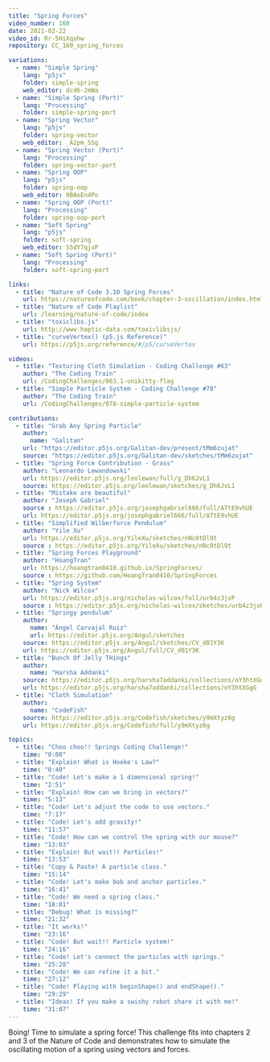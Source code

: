 ```yaml
---
title: "Spring Forces"
video_number: 160
date: 2021-02-22
video_id: Rr-5HiXquhw
repository: CC_160_spring_forces

variations:
  - name: "Simple Spring"
    lang: "p5js"
    folder: simple-spring
    web_editor: dcd6-2mWa
  - name: "Simple Spring (Port)"
    lang: "Processing"
    folder: simple-spring-port
  - name: "Spring Vector"
    lang: "p5js"
    folder: spring-vector
    web_editor: _A2pm_SSg
  - name: "Spring Vector (Port)"
    lang: "Processing"
    folder: spring-vector-port
  - name: "Spring OOP"
    lang: "p5js"
    folder: spring-oop
    web_editor: 9BAoEn4Po
  - name: "Spring OOP (Port)"
    lang: "Processing"
    folder: spring-oop-port
  - name: "Soft Spring"
    lang: "p5js"
    folder: soft-spring
    web_editor: S5dY7qjxP
  - name: "Soft Spring (Port)"
    lang: "Processing"
    folder: soft-spring-port

links:
  - title: "Nature of Code 3.10 Spring Forces"
    url: https://natureofcode.com/book/chapter-3-oscillation/index.html#310-spring-forces
  - title: "Nature of Code Playlist"
    url: /learning/nature-of-code/index
  - title: "toxiclibs.js"
    url: http://www.haptic-data.com/toxiclibsjs/
  - title: "curveVertex() (p5.js Reference)"
    url: https://p5js.org/reference/#/p5/curveVertex

videos:
  - title: "Texturing Cloth Simulation - Coding Challenge #63"
    author: "The Coding Train"
    url: /CodingChallenges/063.1-unikitty-flag
  - title: "Simple Particle System - Coding Challenge #78"
    author: "The Coding Train"
    url: /CodingChallenges/078-simple-particle-system

contributions:
  - title: "Grab Any Spring Particle"
    author:
      name: "Galitan"
    url: "https://editor.p5js.org/Galitan-dev/present/tMm6zujat"
    source: "https://editor.p5js.org/Galitan-dev/sketches/tMm6zujat"
  - title: "Spring Force Contribution - Grass"
    author: "Leonardo Lewandowski"
    url: https://editor.p5js.org/leolewan/full/g_Dh6JvL1
    source: https://editor.p5js.org/leolewan/sketches/g_Dh6JvL1
  - title: "Mistake are beautiful"
    author: "Joseph Gabriel"
    source : https://editor.p5js.org/josephgabriel666/full/ATtE9vhUE
    url: https://editor.p5js.org/josephgabriel666/full/ATtE9vhUE
  - title: "Simplified Wilberforce Pendulum"
    author: "Yile Xu"
    url: https://editor.p5js.org/YileXu/sketches/nNc0tDl9t
    source : https://editor.p5js.org/YileXu/sketches/nNc0tDl9t
  - title: "Spring Forces Playground"
    author: "HoangTran"
    url: https://hoangtran0410.github.io/SpringForces/
    source : https://github.com/HoangTran0410/SpringForces
  - title: "Spring System"
    author: "Nick Wilcox"
    url: https://editor.p5js.org/nicholas-wilcox/full/urb4z3jxP
    source : https://editor.p5js.org/nicholas-wilcox/sketches/urb4z3jxP
  - title: "Springy pendulum"
    author:
      name: "Ángel Carvajal Ruiz"
      url: https://editor.p5js.org/Angul/sketches
    source: https://editor.p5js.org/Angul/sketches/CV_d01Y3K
    url: https://editor.p5js.org/Angul/full/CV_d01Y3K
  - title: "Bunch Of Jelly THings"
    author:
      name: "Harsha Addanki"
    source: https://editor.p5js.org/harsha7addanki/collections/oY3htXGgG
    url: https://editor.p5js.org/harsha7addanki/collections/oY3htXGgG
  - title: "Cloth Simulation"
    author:
      name: "CodeFish"
    source: https://editor.p5js.org/Codefish/sketches/y9mXtyz6g
    url: https://editor.p5js.org/Codefish/full/y9mXtyz6g

topics:
  - title: "Choo choo!! Springs Coding Challenge!"
    time: "0:00"
  - title: "Explain! What is Hooke's Law?"
    time: "0:40"
  - title: "Code! Let's make a 1 dimensional spring!"
    time: "2:51"
  - title: "Explain! How can we bring in vectors?"
    time: "5:13"
  - title: "Code! Let's adjust the code to use vectors."
    time: "7:17"
  - title: "Code! Let's add gravity!"
    time: "11:57"
  - title: "Code! How can we control the spring with our mouse?"
    time: "13:03"
  - title: "Explain! But wait!! Particles!"
    time: "13:53"
  - title: "Copy & Paste! A particle class."
    time: "15:14"
  - title: "Code! Let's make bob and anchor particles."
    time: "16:41"
  - title: "Code! We need a spring class."
    time: "18:01"
  - title: "Debug! What is missing?"
    time: "21:32"
  - title: "It works!"
    time: "23:16"
  - title: "Code! But wait!! Particle system!"
    time: "24:16"
  - title: "Code! Let's connect the particles with springs."
    time: "25:28"
  - title: "Code! We can refine it a bit."
    time: "27:12"
  - title: "Code! Playing with beginShape() and endShape()."
    time: "29:29"
  - title: "Ideas! If you make a swishy robot share it with me!"
    time: "31:07"
---
```


Boing! Time to simulate a spring force! This challenge fits into chapters 2 and 3 of the Nature of Code and demonstrates how to simulate the oscillating motion of a spring using vectors and forces.
